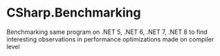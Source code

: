 # CSharp.Benchmarking
Benchmarking same program on .NET 5, .NET 6, .NET 7, .NET 8 to find interesting observations in performance optimizations made on compiler level

